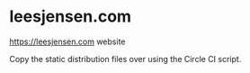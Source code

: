 # leesjensen.com
https://leesjensen.com website

Copy the static distribution files over using the Circle CI script.

